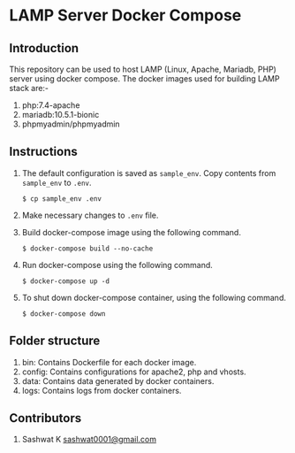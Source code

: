 # LAMP Server Docker Compose

## Introduction

This repository can be used to host LAMP (Linux, Apache, Mariadb, PHP) server using docker compose.
The docker images used for building LAMP stack are:-

1. php:7.4-apache
2. mariadb:10.5.1-bionic
3. phpmyadmin/phpmyadmin

## Instructions

1. The default configuration is saved as `sample_env`. Copy contents from `sample_env` to `.env`.

    `$ cp sample_env .env`

2. Make necessary changes to `.env` file.

3. Build docker-compose image using the following command.

    `$ docker-compose build --no-cache`

4. Run docker-compose using the following command.

    `$ docker-compose up -d`

5. To shut down docker-compose container, using the following command.

    `$ docker-compose down`

## Folder structure

1. bin: Contains Dockerfile for each docker image.
2. config: Contains configurations for apache2, php and vhosts.
3. data: Contains data generated by docker containers.
4. logs: Contains logs from docker containers.

## Contributors

1. Sashwat K <sashwat0001@gmail.com>
